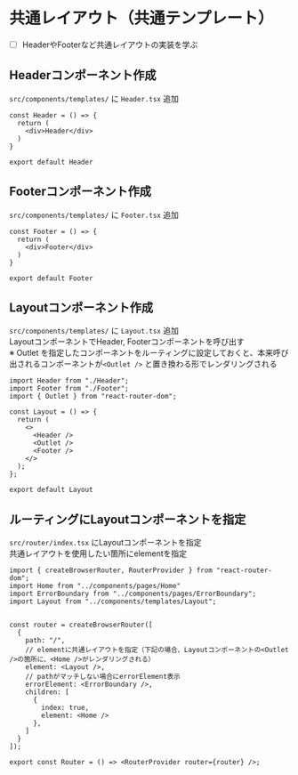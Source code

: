 # 共通レイアウト（共通テンプレート）

- [ ] HeaderやFooterなど共通レイアウトの実装を学ぶ

## Headerコンポーネント作成
```src/components/templates/``` に ```Header.tsx``` 追加  
```
const Header = () => {
  return (
    <div>Header</div>
  )
}

export default Header
```

## Footerコンポーネント作成
```src/components/templates/``` に ```Footer.tsx``` 追加  
```
const Footer = () => {
  return (
    <div>Footer</div>
  )
}

export default Footer
```

## Layoutコンポーネント作成
```src/components/templates/``` に ```Layout.tsx``` 追加  
LayoutコンポーネントでHeader, Footerコンポーネントを呼び出す  
※ Outlet を指定したコンポーネントをルーティングに設定しておくと、本来呼び出されるコンポーネントが```<Outlet />``` と置き換わる形でレンダリングされる
```
import Header from "./Header";
import Footer from "./Footer";
import { Outlet } from "react-router-dom";

const Layout = () => {
  return (
    <>
      <Header />
      <Outlet />
      <Footer />
    </>
  );
};

export default Layout
```

## ルーティングにLayoutコンポーネントを指定
```src/router/index.tsx``` にLayoutコンポーネントを指定  
共通レイアウトを使用したい箇所にelementを指定
```
import { createBrowserRouter, RouterProvider } from "react-router-dom";
import Home from "../components/pages/Home"
import ErrorBoundary from "../components/pages/ErrorBoundary";
import Layout from "../components/templates/Layout";


const router = createBrowserRouter([
  {
    path: "/",
    // elementに共通レイアウトを指定（下記の場合、Layoutコンポーネントの<Outlet />の箇所に、<Home />がレンダリングされる）
    element: <Layout />,
    // pathがマッチしない場合にerrorElement表示
    errorElement: <ErrorBoundary />,
    children: [
      {
        index: true,
        element: <Home />
      },
    ]
  }
]);

export const Router = () => <RouterProvider router={router} />;
```